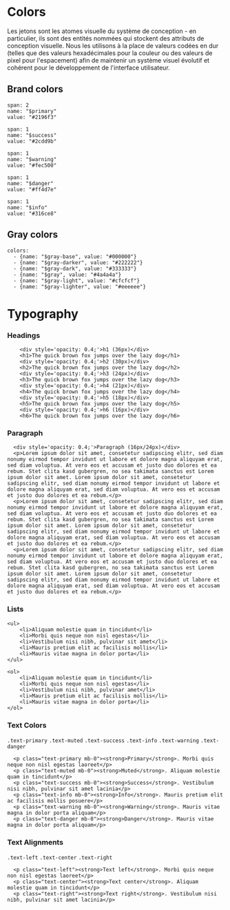 # Colors

Les jetons sont les atomes visuelle du système de conception - en particulier, ils sont des entités nommées qui stockent des attributs de conception visuelle. Nous les utilisons à la place de valeurs codées en dur (telles que des valeurs hexadécimales pour la couleur ou des valeurs de pixel pour l'espacement) afin de maintenir un système visuel évolutif et cohérent pour le développement de l'interface utilisateur.


## Brand colors
```color
span: 2
name: "$primary"
value: "#2196f3"
```

```color
span: 1
name: "$success"
value: "#2cdd9b"
```

```color
span: 1
name: "$warning"
value: "#fec500"
```

```color
span: 1
name: "$danger"
value: "#ff4d7e"
```

```color
span: 1
name: "$info"
value: "#316ce8"
```

## Gray colors
```color-palette
colors:
  - {name: "$gray-base", value: "#000000"}
  - {name: "$gray-darker", value: "#222222"}
  - {name: "$gray-dark", value: "#333333"}
  - {name: "$gray", value: "#4a4a4a"}
  - {name: "$gray-light", value: "#cfcfcf"}
  - {name: "$gray-lighter", value: "#eeeeee"}
```

# Typography

### Headings
```html|span-12,no-source,plain,light
    <div style='opacity: 0.4;'>h1 (36px)</div>
    <h1>The quick brown fox jumps over the lazy dog</h1>
    <div style='opacity: 0.4;'>h2 (30px)</div>
    <h2>The quick brown fox jumps over the lazy dog</h2>
    <div style='opacity: 0.4;'>h3 (24px)</div>
    <h3>The quick brown fox jumps over the lazy dog</h3>
    <div style='opacity: 0.4;'>h4 (21px)</div>
    <h4>The quick brown fox jumps over the lazy dog</h4>
    <div style='opacity: 0.4;'>h5 (18px)</div>
    <h5>The quick brown fox jumps over the lazy dog</h5>
    <div style='opacity: 0.4;'>h6 (16px)</div>
    <h6>The quick brown fox jumps over the lazy dog</h6>
```

### Paragraph
```html|span-12,no-source,plain,light
  <div style='opacity: 0.4;'>Paragraph (16px/24px)</div>
  <p>Lorem ipsum dolor sit amet, consetetur sadipscing elitr, sed diam nonumy eirmod tempor invidunt ut labore et dolore magna aliquyam erat, sed diam voluptua. At vero eos et accusam et justo duo dolores et ea rebum. Stet clita kasd gubergren, no sea takimata sanctus est Lorem ipsum dolor sit amet. Lorem ipsum dolor sit amet, consetetur sadipscing elitr, sed diam nonumy eirmod tempor invidunt ut labore et dolore magna aliquyam erat, sed diam voluptua. At vero eos et accusam et justo duo dolores et ea rebum.</p>
  <p>Lorem ipsum dolor sit amet, consetetur sadipscing elitr, sed diam nonumy eirmod tempor invidunt ut labore et dolore magna aliquyam erat, sed diam voluptua. At vero eos et accusam et justo duo dolores et ea rebum. Stet clita kasd gubergren, no sea takimata sanctus est Lorem ipsum dolor sit amet. Lorem ipsum dolor sit amet, consetetur sadipscing elitr, sed diam nonumy eirmod tempor invidunt ut labore et dolore magna aliquyam erat, sed diam voluptua. At vero eos et accusam et justo duo dolores et ea rebum.</p>
  <p>Lorem ipsum dolor sit amet, consetetur sadipscing elitr, sed diam nonumy eirmod tempor invidunt ut labore et dolore magna aliquyam erat, sed diam voluptua. At vero eos et accusam et justo duo dolores et ea rebum. Stet clita kasd gubergren, no sea takimata sanctus est Lorem ipsum dolor sit amet. Lorem ipsum dolor sit amet, consetetur sadipscing elitr, sed diam nonumy eirmod tempor invidunt ut labore et dolore magna aliquyam erat, sed diam voluptua. At vero eos et accusam et justo duo dolores et ea rebum.</p>
```

### Lists
```html|span-3,no-source,plain,light
<ul>
    <li>Aliquam molestie quam in tincidunt</li>
    <li>Morbi quis neque non nisl egestas</li>
    <li>Vestibulum nisi nibh, pulvinar sit amet</li>
    <li>Mauris pretium elit ac facilisis mollis</li>
    <li>Mauris vitae magna in dolor porta</li>
</ul>
```
```html|span-3,no-source,plain,light
<ol>
    <li>Aliquam molestie quam in tincidunt</li>
    <li>Morbi quis neque non nisl egestas</li>
    <li>Vestibulum nisi nibh, pulvinar amet</li>
    <li>Mauris pretium elit ac facilisis mollis</li>
    <li>Mauris vitae magna in dolor porta</li>
</ol>
```

### Text Colors
`.text-primary` `.text-muted` `.text-success` `.text-info` `.text-warning` `.text-danger`
```html|span-6,no-source,plain,light
  <p class="text-primary mb-0"><strong>Primary</strong>. Morbi quis neque non nisl egestas laoreet</p>
  <p class="text-muted mb-0"><strong>Muted</strong>. Aliquam molestie quam in tincidunt</p>
  <p class="text-success mb-0"><strong>Success</strong>. Vestibulum nisi nibh, pulvinar sit amet lacinia</p>
  <p class="text-info mb-0"><strong>Info</strong>. Mauris pretium elit ac facilisis mollis posuere</p>
  <p class="text-warning mb-0"><strong>Warning</strong>. Mauris vitae magna in dolor porta aliquam</p>
  <p class="text-danger mb-0"><strong>Danger</strong>. Mauris vitae magna in dolor porta aliquam</p>
```  
### Text Alignments
`.text-left` `.text-center` `.text-right`
```html|span-6,no-source,plain,light
  <p class="text-left"><strong>Text left</strong>. Morbi quis neque non nisl egestas laoreet</p>
  <p class="text-center"><strong>Text center</strong>. Aliquam molestie quam in tincidunt</p>
  <p class="text-right"><strong>Text right</strong>. Vestibulum nisi nibh, pulvinar sit amet lacinia</p>
```  